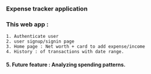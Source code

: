 ### Expense tracker application

### This web app : 
    1. Authenticate user
    2. user signup/signin page
    3. Home page : Net worth + card to add expense/income
    4. History : of transactions with date range.
#### 5. Future feature : Analyzing spending patterns. ####
